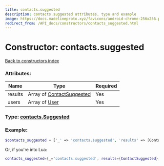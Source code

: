 ```yaml
---
title: contacts.suggested
description: contacts.suggested attributes, type and example
image: https://docs.madelineproto.xyz/favicons/android-chrome-256x256.png
redirect_from: /API_docs/constructors/contacts_suggested.html
---
```

# Constructor: contacts.suggested  
[Back to constructors index](index.md)



### Attributes:

| Name     |    Type       | Required |
|----------|---------------|----------|
|results|Array of [ContactSuggested](../types/ContactSuggested.md) | Yes|
|users|Array of [User](../types/User.md) | Yes|



### Type: [contacts.Suggested](../types/contacts.Suggested.md)


### Example:

```php
$contacts_suggested = ['_' => 'contacts.suggested', 'results' => [ContactSuggested, ContactSuggested], 'users' => [User, User]];
```  


Or, if you're into Lua:

```lua
contacts_suggested={_='contacts.suggested', results={ContactSuggested}, users={User}}

```



